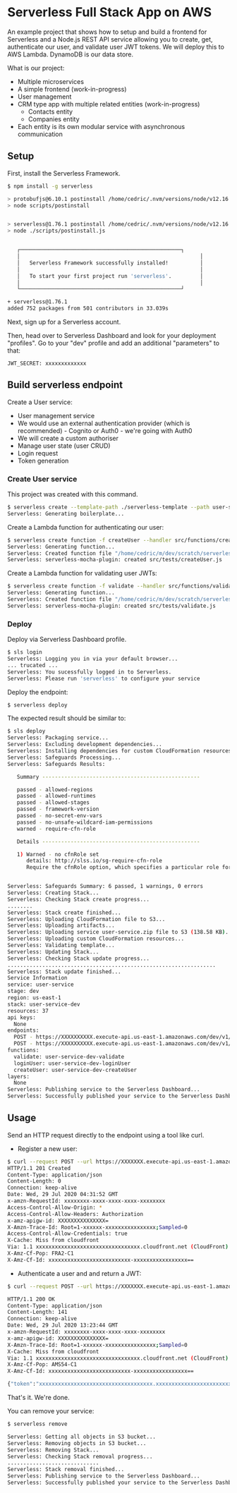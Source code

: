 # Serverless Full Stack App on AWS

An example project that shows how to setup and build a frontend for Serverless and a Node.js REST API service allowing you to create, get, authenticate our user, and validate user JWT tokens. We will deploy this to AWS Lambda. DynamoDB is our data store.

What is our project:
- Multiple microservices
- A simple frontend (work-in-progress)
- User management
- CRM type app with multiple related entities (work-in-progress)
    - Contacts entity
    - Companies entity
- Each entity is its own modular service with asynchronous communication

## Setup

First, install the Serverless Framework.

```sh
$ npm install -g serverless

> protobufjs@6.10.1 postinstall /home/cedric/.nvm/versions/node/v12.16.0/lib/node_modules/serverless/node_modules/protobufjs
> node scripts/postinstall


> serverless@1.76.1 postinstall /home/cedric/.nvm/versions/node/v12.16.0/lib/node_modules/serverless
> node ./scripts/postinstall.js


   ┌───────────────────────────────────────────────────┐
   │                                                         │
   │   Serverless Framework successfully installed!          │
   │                                                         │
   │   To start your first project run 'serverless'.         │
   │                                                         │
   └───────────────────────────────────────────────────┘

+ serverless@1.76.1
added 752 packages from 501 contributors in 33.039s
```

Next, sign up for a Serverless account.

Then, head over to Serverless Dashboard and look for your deployment "profiles".
Go to your "dev" profile and add an additional "parameters" to that:

```text
JWT_SECRET: xxxxxxxxxxxxx
```

## Build serverless endpoint

Create a User service:
- User management service
- We would use an external authentication provider (which is recommended) - Cognito or Auth0 - we're going with Auth0
- We will create a custom authoriser
- Manage user state (user CRUD)
- Login request
- Token generation

### Create User service

This project was created with this command.

```sh
$ serverless create --template-path ./serverless-template --path user-service
Serverless: Generating boilerplate...
```

Create a Lambda function for authenticating our user:

```sh
$ serverless create function -f createUser --handler src/functions/createUser.createUser --path src/tests
Serverless: Generating function...
Serverless: Created function file "/home/cedric/m/dev/scratch/serverless/user-service/src/functions/createUser.js"
Serverless: serverless-mocha-plugin: created src/tests/createUser.js
```

Create a Lambda function for validating user JWTs:

```sh
$ serverless create function -f validate --handler src/functions/validate.validate --path src/tests
Serverless: Generating function...
Serverless: Created function file "/home/cedric/m/dev/scratch/serverless/user-service/src/functions/validate.js"
Serverless: serverless-mocha-plugin: created src/tests/validate.js
```

### Deploy

Deploy via Serverless Dashboard profile.

```sh
$ sls login
Serverless: Logging you in via your default browser...
... trucated ...
Serverless: You sucessfully logged in to Serverless.
Serverless: Please run 'serverless' to configure your service
```

Deploy the endpoint:

```sh
$ serverless deploy
```

The expected result should be similar to:

```sh
$ sls deploy
Serverless: Packaging service...
Serverless: Excluding development dependencies...
Serverless: Installing dependencies for custom CloudFormation resources...
Serverless: Safeguards Processing...
Serverless: Safeguards Results:

   Summary --------------------------------------------------

   passed - allowed-regions
   passed - allowed-runtimes
   passed - allowed-stages
   passed - framework-version
   passed - no-secret-env-vars
   passed - no-unsafe-wildcard-iam-permissions
   warned - require-cfn-role

   Details --------------------------------------------------

   1) Warned - no cfnRole set
      details: http://slss.io/sg-require-cfn-role
      Require the cfnRole option, which specifies a particular role for CloudFormation to assume while deploying.


Serverless: Safeguards Summary: 6 passed, 1 warnings, 0 errors
Serverless: Creating Stack...
Serverless: Checking Stack create progress...
........
Serverless: Stack create finished...
Serverless: Uploading CloudFormation file to S3...
Serverless: Uploading artifacts...
Serverless: Uploading service user-service.zip file to S3 (138.58 KB)...
Serverless: Uploading custom CloudFormation resources...
Serverless: Validating template...
Serverless: Updating Stack...
Serverless: Checking Stack update progress...
..................................................................
Serverless: Stack update finished...
Service Information
service: user-service
stage: dev
region: us-east-1
stack: user-service-dev
resources: 37
api keys:
  None
endpoints:
  POST - https://XXXXXXXXXX.execute-api.us-east-1.amazonaws.com/dev/v1/user/login
  POST - https://XXXXXXXXXX.execute-api.us-east-1.amazonaws.com/dev/v1/user
functions:
  validate: user-service-dev-validate
  loginUser: user-service-dev-loginUser
  createUser: user-service-dev-createUser
layers:
  None
Serverless: Publishing service to the Serverless Dashboard...
Serverless: Successfully published your service to the Serverless Dashboard: https://dashboard.serverless.com/tenants/{username}/applications/{application name}/services/user-service/stage/dev/region/us-east-1
```

## Usage

Send an HTTP request directly to the endpoint using a tool like curl.

- Register a new user:

```sh
$ curl --request POST --url https://XXXXXXX.execute-api.us-east-1.amazonaws.com/dev/v1/user --data '{"username":"cedric","password":"superpass321"}' -H 'Content-Type: application/json' -i
HTTP/1.1 201 Created
Content-Type: application/json
Content-Length: 0
Connection: keep-alive
Date: Wed, 29 Jul 2020 04:31:52 GMT
x-amzn-RequestId: xxxxxxxx-xxxx-xxxx-xxxx-xxxxxxxx
Access-Control-Allow-Origin: *
Access-Control-Allow-Headers: Authorization
x-amz-apigw-id: XXXXXXXXXXXXXXX=
X-Amzn-Trace-Id: Root=1-xxxxxx-xxxxxxxxxxxxxxxx;Sampled=0
Access-Control-Allow-Credentials: true
X-Cache: Miss from cloudfront
Via: 1.1 xxxxxxxxxxxxxxxxxxxxxxxxxxxxxxxxx.cloudfront.net (CloudFront)
X-Amz-Cf-Pop: FRA2-C1
X-Amz-Cf-Id: xxxxxxxxxxxxxxxxxxxxxxxxxx-xxxxxxxxxxxxxxxxx==
```

- Authenticate a user and and return a JWT:

```sh
$ curl --request POST --url https://XXXXXXX.execute-api.us-east-1.amazonaws.com/dev/v1/user/login --data '{"username":"cedric","password":"superpass321"}' -H 'Content-Type: application/json'

HTTP/1.1 200 OK
Content-Type: application/json
Content-Length: 141
Connection: keep-alive
Date: Wed, 29 Jul 2020 13:23:44 GMT
x-amzn-RequestId: xxxxxxxx-xxxx-xxxx-xxxx-xxxxxxxx
x-amz-apigw-id: XXXXXXXXXXXXXXX=
X-Amzn-Trace-Id: Root=1-xxxxxx-xxxxxxxxxxxxxxxx;Sampled=0
X-Cache: Miss from cloudfront
Via: 1.1 xxxxxxxxxxxxxxxxxxxxxxxxxxxxxxxxx.cloudfront.net (CloudFront)
X-Amz-Cf-Pop: AMS54-C1
X-Amz-Cf-Id: xxxxxxxxxxxxxxxxxxxxxxxxxx-xxxxxxxxxxxxxxxxx==

{"token":"xxxxxxxxxxxxxxxxxxxxxxxxxxxxxxxxxxxx.xxxxxxxxxxxxxxxxxxxxxxxxxxxxxxxxxxxxxxxxxxxxxxxx.xxxxxxxxxxxxxxxxxxxxxxxxxxxxxxxxxxxxxxxxxxx"}
```

That's it. We're done.

You can remove your service:

```sh
$ serverless remove

Serverless: Getting all objects in S3 bucket...
Serverless: Removing objects in S3 bucket...
Serverless: Removing Stack...
Serverless: Checking Stack removal progress...
.............................
Serverless: Stack removal finished...
Serverless: Publishing service to the Serverless Dashboard...
Serverless: Successfully published your service to the Serverless Dashboard: https://dashboard.serverless.com/tenants/{username}/applications/{app name}/services/{service name}/stage/dev/region/{AWS region}
```
